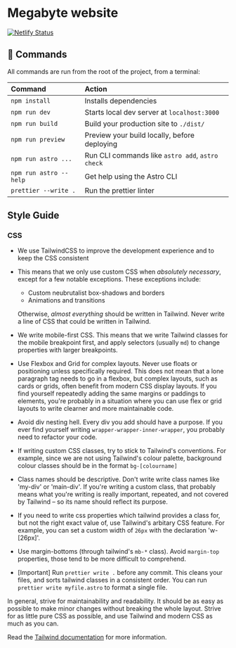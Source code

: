 # Megabyte website

[![Netlify Status](https://api.netlify.com/api/v1/badges/0a2fff49-4374-4956-bb9d-065c32c4c98c/deploy-status)](https://app.netlify.com/sites/megabyte-website/deploys)

## 🧞 Commands

All commands are run from the root of the project, from a terminal:

| Command                | Action                                           |
| :--------------------- | :----------------------------------------------- |
| `npm install`          | Installs dependencies                            |
| `npm run dev`          | Starts local dev server at `localhost:3000`      |
| `npm run build`        | Build your production site to `./dist/`          |
| `npm run preview`      | Preview your build locally, before deploying     |
| `npm run astro ...`    | Run CLI commands like `astro add`, `astro check` |
| `npm run astro --help` | Get help using the Astro CLI                     |
| `prettier --write .`   | Run the prettier linter                          |

## Style Guide

### CSS

- We use TailwindCSS to improve the development experience and to keep the CSS consistent

- This means that we only use custom CSS when _absolutely necessary_, except for a few notable exceptions. These exceptions include:
  - Custom neubrutalist box-shadows and borders
  - Animations and transitions

   Otherwise, _almost everything_ should be written in Tailwind. Never write a line of CSS that could be written in Tailwind.

- We write mobile-first CSS. This means that we write Tailwind classes for the mobile breakpoint first, and apply selectors (usually `md`) to change properties with larger breakpoints.

- Use Flexbox and Grid for complex layouts. Never use floats or positioning unless specifically required. This does not mean that a lone paragraph tag needs to go in a flexbox, but complex layouts, such as cards or grids, often benefit from modern CSS display layouts. If you find yourself repeatedly adding the same margins or paddings to elements, you're probably in a situation where you can use flex or grid layouts to write clearner and more maintainable code.

- Avoid div nesting hell. Every div you add should have a purpose. If you ever find yourself writing `wrapper-wrapper-inner-wrapper`, you probably need to refactor your code.

- If writing custom CSS classes, try to stick to Tailwind's conventions. For example, since we are not using Tailwind's colour palette, background colour classes should be in the format `bg-[colourname]`

- Class names should be descriptive. Don't write write class names like 'my-div' or 'main-div'. If you're writing a custom class, that probably means what you're writing is really important, repeated, and not covered by Tailwind – so its name should reflect its purpose.

- If you need to write css properties which tailwind provides a class for, but not the right exact value of, use Tailwind's arbitary CSS feature. For example, you can set a custom width of `26px` with the declaration 'w-[26px]'.

- Use margin-bottoms (through tailwind's `mb-*` class). Avoid `margin-top` properties, those tend to be more difficult to comprehend.

- \[Important] Run `prettier write .` before any commit. This cleans your files, and sorts tailwind classes in a consistent order. You can run `prettier write myfile.astro` to format a single file.

 In general, strive for maintainability and readability. It should be as easy as possible to make minor changes without breaking the whole layout. Strive for as little pure CSS as possible, and use Tailwind and modern CSS as much as you can.

Read the [Tailwind documentation](https://tailwindcss.com/docs) for more information.
